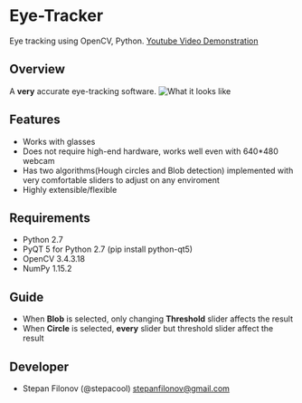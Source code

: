 # Eye-Tracker
Eye tracking using OpenCV, Python.
[Youtube Video Demonstration](https://youtu.be/zDN-wwd5cfo "Eye tracking")

## Overview
A **very** accurate eye-tracking software.
![What it looks like](https://i.imgur.com/DQRmibk.png)

## Features
- Works with glasses
- Does not require high-end hardware, works well even with 640*480 webcam
- Has two algorithms(Hough circles and Blob detection) implemented with very comfortable sliders to adjust on any enviroment
- Highly extensible/flexible

## Requirements
- Python 2.7
- PyQT 5  for Python 2.7 (pip install python-qt5)
- OpenCV 3.4.3.18
- NumPy 1.15.2

## Guide
- When **Blob** is selected, only changing **Threshold** slider affects the result
- When **Circle** is selected, **every** slider but threshold slider affect the result

## Developer
- Stepan Filonov (@stepacool) stepanfilonov@gmail.com
